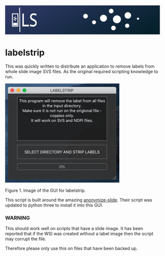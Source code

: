 ![labels](./docs/banner.png)

# labelstrip

This was quickly written to distribute an application to remove labels from whole slide image SVS files. As the original required scripting knowledge to run.

![labels](./docs/gui.png) 

Figure 1. Image of the GUI for labelstrip.

This script is built around the amazing [anonymize-slide](https://github.com/bgilbert/anonymize-slide). Their script was updated to python three to install it into this GUI. 

### WARNING

This should work well on scripts that have a slide image. It has been reported that if the WSI was created without a label image then the script may corrupt the file.

Therefore please only use this on files that have been backed up.
